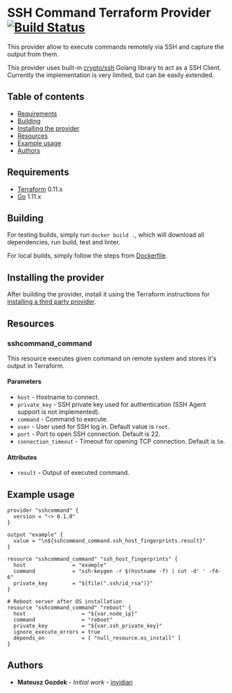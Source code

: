 # SSH Command Terraform Provider [![Build Status](https://travis-ci.com/invidian/terraform-provider-sshcommand.svg?branch=master)](https://travis-ci.com/invidian/terraform-provider-sshcommand)

This provider allow to execute commands remotely via SSH and capture the output from them.

This provider uses built-in [crypto/ssh](https://godoc.org/golang.org/x/crypto/ssh) Golang library to act as a SSH Client. Currently the implementation is very limited, but can be easily extended.

## Table of contents
* [Requirements](#requirements)
* [Building](#building)
* [Installing the provider](#installing-the-provider)
* [Resources](#resources)
* [Example usage](#example-usage)
* [Authors](#authors)

## Requirements

-	[Terraform](https://www.terraform.io/downloads.html) 0.11.x
-	[Go](https://golang.org/doc/install) 1.11.x

## Building

For testing builds, simply run `docker build .`, which will download all dependencies, run build, test and linter.

For local builds, simply follow the steps from [Dockerfile](https://github.com/invidian/terraform-provider-sshcommand/blob/master/Dockerfile).

## Installing the provider

After building the provider, install it using the Terraform instructions for [installing a third party provider](https://www.terraform.io/docs/configuration/providers.html#third-party-plugins).

## Resources

### sshcommand_command

This resource executes given command on remote system and stores it's output in Terraform.

#### Parameters
  - `host` - Hostname to connect.
  - `private_key` - SSH private key used for authentication (SSH Agent support is not implemented).
  - `command` - Command to execute.
  - `user` - User used for SSH log in. Default value is `root`.
  - `port` - Port to open SSH connection. Default is 22.
  - `connection_timeout` - Timeout for opening TCP connection. Default is `5m`.

#### Attributes
  - `result` - Output of executed command.

## Example usage
```hcl
provider "sshcommand" {
  version = "~> 0.1.0"
}

output "example" {
  value = "\n${sshcommand_command.ssh_host_fingerprints.result}"
}

resource "sshcommand_command" "ssh_host_fingerprints" {
  host               = "example"
  command            = "ssh-keygen -r $(hostname -f) | cut -d' ' -f4-6"
  private_key        = "${file(".ssh/id_rsa")}"
}

# Reboot server after OS installation
resource "sshcommand_command" "reboot" {
  host                  = "${var.node_ip}"
  command               = "reboot"
  private_key           = "${var.ssh_private_key}"
  ignore_execute_errors = true
  depends_on            = [ "null_resource.os_install" ]
}
```

## Authors
* **Mateusz Gozdek** - *Initial work* - [invidian](https://github.com/invidian)
